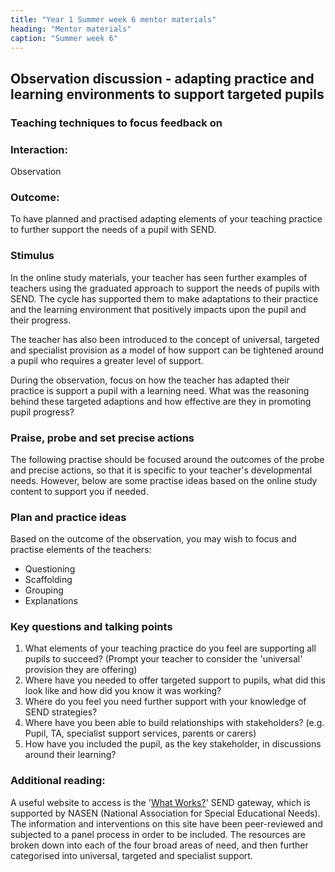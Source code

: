 ```yaml
---
title: "Year 1 Summer week 6 mentor materials"
heading: "Mentor materials"
caption: "Summer week 6"
---
```


## Observation discussion - adapting practice and learning environments to support targeted pupils

### Teaching techniques to focus feedback on

### Interaction:

Observation

### Outcome:

To have planned and practised adapting elements of your teaching practice to further support the needs of a pupil with SEND.

### Stimulus

In the online study materials, your teacher has seen further examples of teachers using the graduated approach to support the needs of pupils with SEND. The cycle has supported them to make adaptations to their practice and the learning environment that positively impacts upon the pupil and their progress.

The teacher has also been introduced to the concept of universal, targeted and specialist provision as a model of how support can be tightened around a pupil who requires a greater level of support.

During the observation, focus on how the teacher has adapted their practice is support a pupil with a learning need. What was the reasoning behind these targeted adaptions and how effective are they in promoting pupil progress?

### Praise, probe and set precise actions

The following practise should be focused around the outcomes of the probe and precise actions, so that it is specific to your teacher's developmental needs. However, below are some practise ideas based on the online study content to support you if needed.

### Plan and practice ideas

Based on the outcome of the observation, you may wish to focus and practise elements of the teachers:

- Questioning
- Scaffolding
- Grouping
- Explanations

### Key questions and talking points

1. What elements of your teaching practice do you feel are supporting all pupils to succeed? (Prompt your teacher to consider the 'universal' provision they are offering)
2. Where have you needed to offer targeted support to pupils, what did this look like and how did you know it was working?
3. Where do you feel you need further support with your knowledge of SEND strategies?
4. Where have you been able to build relationships with stakeholders? (e.g. Pupil, TA, specialist support services, parents or carers)
5. How have you included the pupil, as the key stakeholder, in discussions around their learning?

### Additional reading:

A useful website to access is the '[What Works?](https://www.sendgateway.org.uk/whole-school-send/what-works/)' SEND gateway, which is supported by NASEN (National Association for Special Educational Needs). The information and interventions on this site have been peer-reviewed and subjected to a panel process in order to be included. The resources are broken down into each of the four broad areas of need, and then further categorised into universal, targeted and specialist support.
